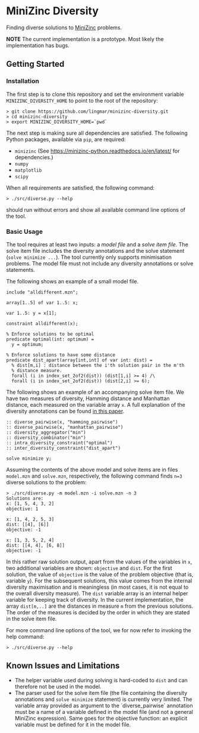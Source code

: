 # MiniZinc Diversity

Finding diverse solutions to [MiniZinc](https://www.minizinc.org/) problems.

**NOTE** The current implementation is a prototype. Most likely the
implementation has bugs.

## Getting Started

### Installation

The first step is to clone this repository and set the environment variable
`MINIZINC_DIVERSITY_HOME` to point to the root of the repository:

```
> git clone https://github.com/lingmar/minizinc-diversity.git
> cd minizinc-diversity
> export MINIZINC_DIVERSITY_HOME=`pwd`
```

The next step is making sure all dependencies are satisfied. The following
Python packages, available via `pip`, are required:

* `minizinc` (See https://minizinc-python.readthedocs.io/en/latest/ for dependencies.)
* `numpy`
* `matplotlib`
* `scipy`

When all requirements are satisfied, the following command:

```
> ./src/diverse.py --help
```

should run without errors and show all available command line options of the
tool.

### Basic Usage

The tool requires at least two inputs: a *model file* and a *solve item file*.
The solve item file includes the diversity annotations and the solve statement
(`solve minimize ...`). The tool currently only supports minimisation problems.
The model file must not include any diversity annotations or solve statements.

The following shows an example of a small model file.

```
include "alldifferent.mzn";

array[1..5] of var 1..5: x;

var 1..5: y = x[1];

constraint alldifferent(x);

% Enforce solutions to be optimal
predicate optimal(int: optimum) =
  y = optimum;

% Enforce solutions to have some distance
predicate dist_apart(array[int,int] of var int: dist) =
  % dist[m,i] : distance between the i'th solution pair in the m'th
  % distance measure.
  forall (i in index_set_2of2(dist)) (dist[1,i] >= 4) /\
  forall (i in index_set_2of2(dist)) (dist[2,i] >= 6);
```

The following shows an example of an accompanying solve item file. We have two
measures of diversity, Hamming distance and Manhattan distance, each measured on
the variable array `x`. A full explanation of the diversity annotations can be
found [in this paper](https://aaai.org/ojs/index.php/AAAI/article/view/5512).

```
:: diverse_pairwise(x, "hamming_pairwise")
:: diverse_pairwise(x, "manhattan_pairwise")
:: diversity_aggregator("min")
:: diversity_combinator("min")
:: intra_diversity_constraint("optimal")
:: inter_diversity_constraint("dist_apart")

solve minimize y;
```

Assuming the contents of the above model and solve items are in files
`model.mzn` and `solve.mzn`, respectively, the following command finds `n=3`
diverse solutions to the problem:

```
> ./src/diverse.py -m model.mzn -i solve.mzn -n 3
Solutions are:
x: [1, 5, 4, 3, 2]
objective: 1

x: [1, 4, 2, 5, 3]
dist: [[4], [6]]
objective: -1

x: [1, 3, 5, 2, 4]
dist: [[4, 4], [6, 8]]
objective: -1
```

In this rather raw solution output, apart from the values of the variables in
`x`, two additional variables are shown: `objective` and `dist`. For the first
solution, the value of `objective` is the value of the problem objective (that
is, variable `y`). For the subsequent solutions, this value comes from the
internal diversity maximisation and is meaningless (in most cases, it is not
equal to the overall diversity measure). The `dist` variable array is an
internal helper variable for keeping track of diversity. In the current
implementation, the array `dist[m,..]` are the distances in measure `m` from the
previous solutions. The order of the measures is decided by the order in which
they are stated in the solve item file.

For more command line options of the tool, we for now refer to invoking the help
command:

```
> ./src/diverse.py --help
```

## Known Issues and Limitations

* The helper variable used during solving is hard-coded to `dist` and can
  therefore not be used in the model.
* The parser used for the solve item file (the file containing the diversity
  annotations and `solve minimize` statement) is currently very limited. The
  variable array provided as argument to the ´diverse_pairwise´ annotation must
  be a name of a variable defined in the model file (and not a general MiniZinc
  expression). Same goes for the objective function: an explicit variable must
  be defined for it in the model file.
